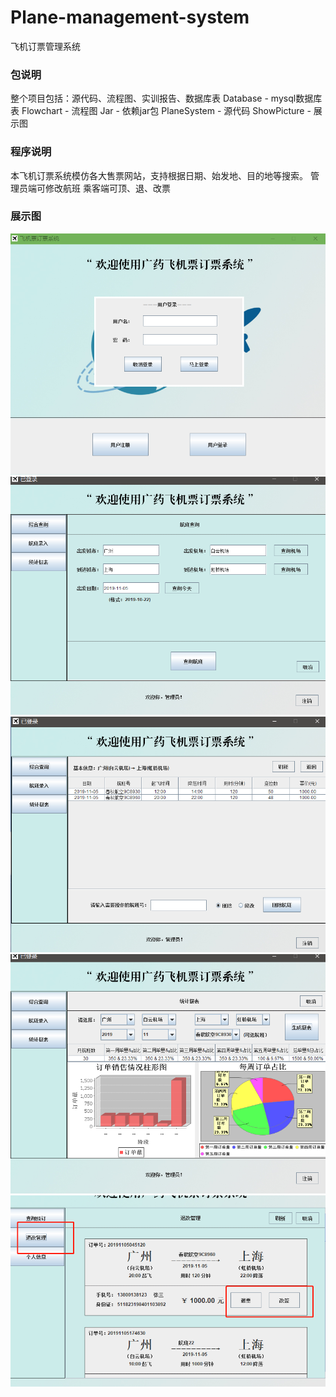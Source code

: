 # Plane-management-system
飞机订票管理系统
### 包说明
整个项目包括：源代码、流程图、实训报告、数据库表
    Database - mysql数据库表
    Flowchart - 流程图
    Jar - 依赖jar包
    PlaneSystem - 源代码
    ShowPicture - 展示图

### 程序说明
本飞机订票系统模仿各大售票网站，支持根据日期、始发地、目的地等搜索。
管理员端可修改航班
乘客端可顶、退、改票

### 展示图
![1](https://github.com/Guzhz/Plane-management-system/blob/master/ShowPicture/image1.png?raw=true)
![2](https://github.com/Guzhz/Plane-management-system/blob/master/ShowPicture/image2.png?raw=true)
![3](https://github.com/Guzhz/Plane-management-system/blob/master/ShowPicture/image3.png?raw=true)
![4](https://github.com/Guzhz/Plane-management-system/blob/master/ShowPicture/image4.png?raw=true)
![5](https://github.com/Guzhz/Plane-management-system/blob/master/ShowPicture/image5.png?raw=true)

